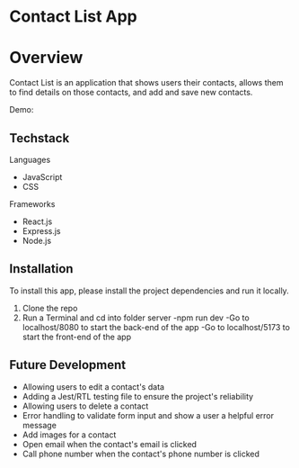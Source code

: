# Contact List App
<!-- Insert logo here -->

# Overview
Contact List is an application that shows users their contacts, allows them to find details on those contacts, and add and save new contacts.
<!-- Link to hosted app site, example syntax below -->
<!-- > https://whatsinmyfridgeapp.herokuapp.com/ -->

Demo:

<!-- Insert GIF/video here -->
<!-- ![Demo](/readmeAssets/preview.gif) -->

## Techstack

Languages
- JavaScript
- CSS

Frameworks
- React.js
- Express.js
- Node.js

## Installation
To install this app, please install the project dependencies and run it locally.
<!-- What's In My Fridge is currently hosted on: 
> [Heroku](https://whats-in-myfridge.herokuapp.com/). -->

1. Clone the repo
2. Run a Terminal and cd into folder server
    -npm run dev
    -Go to localhost/8080 to start the back-end of the app
    -Go to localhost/5173 to start the front-end of the app
<!-- Add something about a DB dump for the DB -->

<!-- ## Wireframes and User Stories

More information and details can be found on: 
> [Trello](https://trello.com/b/t4oVJpvk/whats-in-my-fridge-app).


Data Model:

![Data Model](/readmeAssets/datamodel.png)

User Flow:

![User Flow](/readmeAssets/userflow.png) -->


<!-- ## Difficulties/Unsolved Problems
- the orignal recipe API the app utilized was shut down in November 2019 and had to be replaced by the Edamam API.
- The heroku version of the app is not as functional as the local version as Edamam's API only works localy.
- The homepage search button is not redirecting to login as it originally did.
- Users are able to add multiples of the same ingredient when they shouldn't be allowed to. -->

## Future Development
- Allowing users to edit a contact's data
- Adding a Jest/RTL testing file to ensure the project's reliability
- Allowing users to delete a contact
- Error handling to validate form input and show a user a helpful error message
- Add images for a contact
- Open email when the contact's email is clicked
- Call phone number when the contact's phone number is clicked